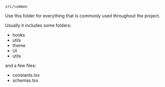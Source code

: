 `src/common`

Use this folder for everything that is commonly used throughout the project.

Usually it includes some folders:

- hooks
- utils
- theme
- UI
- utils

and a few files:

- constants.tsx
- schemas.tsx
